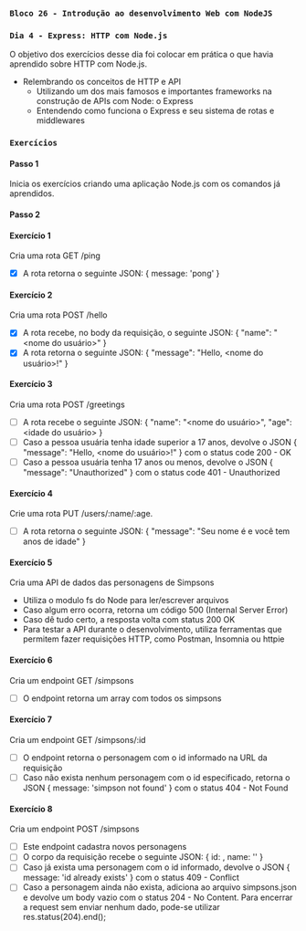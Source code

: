 ### `Bloco 26 - Introdução ao desenvolvimento Web com NodeJS`

### `Dia 4 - Express: HTTP com Node.js`

O objetivo dos exercícios desse dia foi colocar em prática o que havia aprendido sobre HTTP com Node.js.

- Relembrando os conceitos de HTTP e API
  - Utilizando um dos mais famosos e importantes frameworks na construção de APIs com Node: o Express
  - Entendendo como funciona o Express e seu sistema de rotas e middlewares

### `Exercícios`

#### Passo 1

Inicia os exercícios criando uma aplicação Node.js com os comandos já aprendidos.

#### Passo 2

#### Exercício 1

Cria uma rota GET /ping

- [x] A rota retorna o seguinte JSON: { message: 'pong' }

#### Exercício 2

Cria uma rota POST /hello

- [x] A rota recebe, no body da requisição, o seguinte JSON: { "name": "<nome do usuário>" }
- [x] A rota retorna o seguinte JSON: { "message": "Hello, <nome do usuário>!" }

#### Exercício 3

Cria uma rota POST /greetings

- [ ] A rota recebe o seguinte JSON: { "name": "<nome do usuário>", "age": <idade do usuário> }
- [ ] Caso a pessoa usuária tenha idade superior a 17 anos, devolve o JSON { "message": "Hello, <nome do usuário>!" } com o status code 200 - OK
- [ ] Caso a pessoa usuária tenha 17 anos ou menos, devolve o JSON { "message": "Unauthorized" } com o status code 401 - Unauthorized

#### Exercício 4

Crie uma rota PUT /users/:name/:age.

- [ ] A rota retorna o seguinte JSON: { "message": "Seu nome é <name> e você tem <age> anos de idade" }

#### Exercício 5

Cria uma API de dados das personagens de Simpsons

- Utiliza o modulo fs do Node para ler/escrever arquivos
- Caso algum erro ocorra, retorna um código 500 (Internal Server Error)
- Caso dê tudo certo, a resposta volta com status 200 OK 
- Para testar a API durante o desenvolvimento, utiliza ferramentas que permitem fazer requisições HTTP, como Postman, Insomnia ou httpie

#### Exercício 6

Cria um endpoint GET /simpsons

- [ ] O endpoint retorna um array com todos os simpsons

#### Exercício 7

Cria um endpoint GET /simpsons/:id

- [ ] O endpoint retorna o personagem com o id informado na URL da requisição
- [ ] Caso não exista nenhum personagem com o id especificado, retorna o JSON { message: 'simpson not found' } com o status 404 - Not Found

#### Exercício 8

Cria um endpoint POST /simpsons

- [ ] Este endpoint cadastra novos personagens
- [ ] O corpo da requisição recebe o seguinte JSON: { id: <id-da-personagem>, name: '<nome-da-personagem>' }
- [ ] Caso já exista uma personagem com o id informado, devolve o JSON { message: 'id already exists' } com o status 409 - Conflict
- [ ] Caso a personagem ainda não exista, adiciona ao arquivo simpsons.json e devolve um body vazio com o status 204 - No Content. Para encerrar a request sem enviar nenhum dado, pode-se utilizar res.status(204).end();
